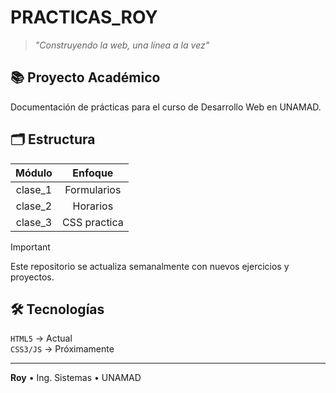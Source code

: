 # PRACTICAS_ROY

> *"Construyendo la web, una línea a la vez"*

## 📚 Proyecto Académico
Documentación de prácticas para el curso de Desarrollo Web en UNAMAD.

## 🗂️ Estructura

| Módulo | Enfoque |
|:------:|:-------:|
| clase_1 | Formularios |
| clase_2 | Horarios |
| clase_3 | CSS practica |

> [!IMPORTANT]
> Este repositorio se actualiza semanalmente con nuevos ejercicios y proyectos.

## 🛠️ Tecnologías
`HTML5` → Actual  
`CSS3/JS` → Próximamente

---
**Roy** • Ing. Sistemas • UNAMAD
